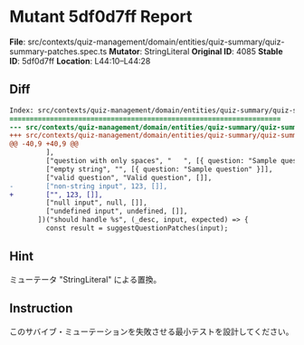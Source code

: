 # Mutant 5df0d7ff Report

**File**: src/contexts/quiz-management/domain/entities/quiz-summary/quiz-summary-patches.spec.ts
**Mutator**: StringLiteral
**Original ID**: 4085
**Stable ID**: 5df0d7ff
**Location**: L44:10–L44:28

## Diff

```diff
Index: src/contexts/quiz-management/domain/entities/quiz-summary/quiz-summary-patches.spec.ts
===================================================================
--- src/contexts/quiz-management/domain/entities/quiz-summary/quiz-summary-patches.spec.ts	original
+++ src/contexts/quiz-management/domain/entities/quiz-summary/quiz-summary-patches.spec.ts	mutated #4085
@@ -40,9 +40,9 @@
         ],
         ["question with only spaces", "   ", [{ question: "Sample question" }]],
         ["empty string", "", [{ question: "Sample question" }]],
         ["valid question", "Valid question", []],
-        ["non-string input", 123, []],
+        ["", 123, []],
         ["null input", null, []],
         ["undefined input", undefined, []],
       ])("should handle %s", (_desc, input, expected) => {
         const result = suggestQuestionPatches(input);
```

## Hint

ミューテータ "StringLiteral" による置換。

## Instruction

このサバイブ・ミューテーションを失敗させる最小テストを設計してください。
